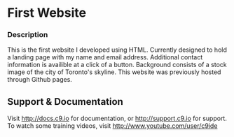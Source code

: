 # First Website

### Description

This is the first website I developed using HTML. Currently designed to hold a landing page with my name and email address. Additional contact information is availible at a click of a button. Background consists of a stock image of the city of Toronto's skyline. This website was previously hosted through Github pages.


## Support & Documentation

Visit http://docs.c9.io for documentation, or http://support.c9.io for support.
To watch some training videos, visit http://www.youtube.com/user/c9ide
